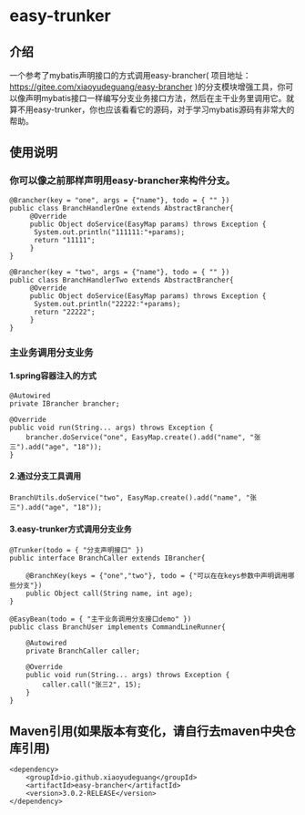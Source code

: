 # easy-trunker

## 介绍
一个参考了mybatis声明接口的方式调用easy-brancher( 项目地址：https://gitee.com/xiaoyudeguang/easy-brancher )的分支模块增强工具，你可以像声明mybatis接口一样编写分支业务接口方法，然后在主干业务里调用它。就算不用easy-trunker，你也应该看看它的源码，对于学习mybatis源码有非常大的帮助。

## 使用说明
### 你可以像之前那样声明用easy-brancher来构件分支。
```
@Brancher(key = "one", args = {"name"}, todo = { "" })
public class BranchHandlerOne extends AbstractBrancher{
     @Override
     public Object doService(EasyMap params) throws Exception {
	  System.out.println("111111:"+params);
	  return "11111";
     }
}
```
```
@Brancher(key = "two", args = {"name"}, todo = { "" })
public class BranchHandlerTwo extends AbstractBrancher{
     @Override
     public Object doService(EasyMap params) throws Exception {
	  System.out.println("22222:"+params);
	  return "22222";
     }
}
```
### 主业务调用分支业务
#### 1.spring容器注入的方式
```
@Autowired
private IBrancher brancher;

@Override
public void run(String... args) throws Exception {
    brancher.doService("one", EasyMap.create().add("name", "张三").add("age", "18"));
}
```
#### 2.通过分支工具调用
```
BranchUtils.doService("two", EasyMap.create().add("name", "张三").add("age", "18"));
```
#### 3.easy-trunker方式调用分支业务

```
@Trunker(todo = { "分支声明接口" })
public interface BranchCaller extends IBrancher{

	@BranchKey(keys = {"one","two"}, todo = {"可以在在keys参数中声明调用哪些分支"})
	public Object call(String name, int age);
}
```

```
@EasyBean(todo = { "主干业务调用分支接口demo" })
public class BranchUser implements CommandLineRunner{

	@Autowired
	private BranchCaller caller;

	@Override
	public void run(String... args) throws Exception {
	    caller.call("张三2", 15);
	}
}
```


## Maven引用(如果版本有变化，请自行去maven中央仓库引用)
```
<dependency>
    <groupId>io.github.xiaoyudeguang</groupId>
    <artifactId>easy-brancher</artifactId>
    <version>3.0.2-RELEASE</version>
</dependency>
```